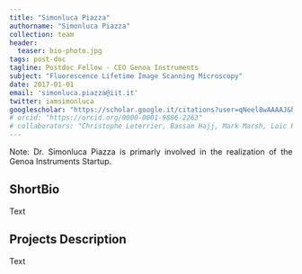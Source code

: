 ```yaml
---
title: "Simonluca Piazza"
authorname: "Simonluca Piazza"
collection: team
header:
  teaser: bio-photo.jpg
tags: post-doc
tagline: Postdoc Fellow - CEO Genoa Instruments
subject: "Fluorescence Lifetime Image Scanning Microscopy"
date: 2017-01-01
email: 'simonluca.piazza@iit.it'
twitter: iamsimonluca
googlescholar: "https://scholar.google.it/citations?user=qNeel8wAAAAJ&hl=it"
# orcid: "https://orcid.org/0000-0001-9886-2263"
# collaborators: "Christophe Leterrier, Bassam Hajj, Mark Marsh, Loïc Royer, Joe Grove"
---
```


<p align= "justify">
Note: Dr. Simonluca Piazza is primarly involved in the realization of the Genoa Instruments Startup. 
  
<h2>ShortBio</h2>
Text

<h2>Projects Description</h2>
Text

<!---{% include author-research-themes.html %}--->
<!---{% include team-member-collaborators.html %}--->
<!---{% include publication-list.html %}--->
